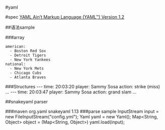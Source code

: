 #yaml

#spec
[YAML Ain’t Markup Language (YAML™) Version 1.2](http://www.yaml.org/spec/1.2/spec.html)

##语法sample

###array

	american:
	  - Boston Red Sox
	  - Detroit Tigers
	  - New York Yankees
	national:
	  - New York Mets
	  - Chicago Cubs
	  - Atlanta Braves

###Structures
	---
	time: 20:03:20
	player: Sammy Sosa
	action: strike (miss)
	...
	---
	time: 20:03:47
	player: Sammy Sosa
	action: grand slam
	...




##snakeyaml parser

###maven
	<dependency>
	    <groupId>org.yaml</groupId>
	    <artifactId>snakeyaml</artifactId>
	    <version>1.13</version>
	</dependency>
###parse sample
	InputStream input = new FileInputStream("config.yml");
	Yaml yaml = new Yaml();
	Map<String, Object> object = (Map<String, Object>) yaml.load(input);